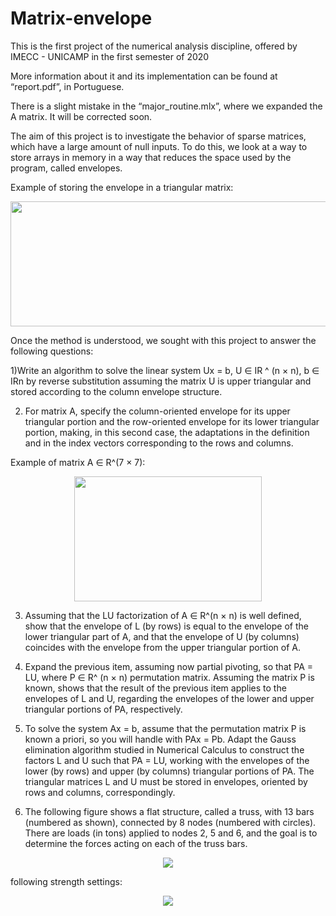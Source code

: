 # Matrix-envelope
This is the first project of the numerical analysis discipline, offered by IMECC - UNICAMP in the first semester of 2020

More information about it and its implementation can be found at “report.pdf”, in Portuguese.

There is a slight mistake in the “major_routine.mlx”, where we expanded the A matrix. It will be corrected soon.

The aim of this project is to investigate the behavior of sparse matrices, which have a large amount of null inputs. To do this, we look at a way to store arrays in memory in a way that reduces the space used by the program, called envelopes.


Example of storing the envelope in a triangular matrix:
<p align="center">
<img src="https://github.com/MatheusAraujoSouza/MS512-Numerical-Analysis-I-projects/blob/main/captura1.png" width="700" height="200"/> 

Once the method is understood, we sought with this project to answer the following questions:

1)Write an algorithm to solve the linear system Ux = b, U ∈ IR ^ (n × n), b ∈ IRn by reverse substitution assuming the matrix U is upper triangular and stored according to the column envelope structure.

2) For matrix A, specify the column-oriented envelope for its upper triangular portion and the row-oriented envelope for its lower triangular portion, making, in this second case, the adaptations in the definition and in the index vectors corresponding to the rows and columns.

Example of matrix A ∈ R^(7 × 7): 
<p align="center">
<img src="https://github.com/MatheusAraujoSouza/MS512-Numerical-Analysis-I-projects/blob/main/matriA2.png" width="300" height="200"/> 


3) Assuming that the LU factorization of A ∈ R^(n × n) is well defined, show that the envelope of L (by rows) is equal to the envelope of the lower triangular part of A, and that the envelope of U (by columns) coincides with the envelope from the upper triangular portion of A.

4) Expand the previous item, assuming now partial pivoting, so that PA = LU, where P ∈ R^ (n × n) permutation matrix. Assuming the matrix P is known, shows that the result of the previous item applies to the envelopes of L and U, regarding the envelopes of the lower and upper triangular portions of PA, respectively.

5) To solve the system Ax = b, assume that the permutation matrix P is known a priori, so you will handle with PAx = Pb. Adapt the Gauss elimination algorithm studied in Numerical Calculus to construct the factors L and U such that PA = LU, working with the envelopes of the lower (by rows) and upper (by columns) triangular portions of PA. The triangular matrices L and U must be stored in envelopes, oriented by rows and columns, correspondingly.

6) The following figure shows a flat structure, called a truss, with 13 bars (numbered as shown), connected by 8 nodes (numbered with circles). There are loads (in tons) applied to nodes 2, 5 and 6, and the goal is to determine the forces acting on each of the truss bars.

<p align="center">
<img src="https://github.com/MatheusAraujoSouza/MS512-Numerical-Analysis-I-projects/blob/main/estrutura.png"/> 

following strength settings:
  
<p align="center">
<img src="https://github.com/MatheusAraujoSouza/MS512-Numerical-Analysis-I-projects/blob/main/forces%20.png"/> 

